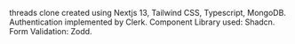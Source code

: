 threads clone created using Nextjs 13, Tailwind CSS, Typescript, MongoDB.
Authentication implemented by Clerk.
Component Library used: Shadcn.
Form Validation: Zodd.
